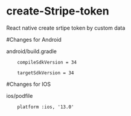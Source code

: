 # create-Stripe-token
React native create srtipe token by custom data

#Changes for Android



android/build.gradle

        compileSdkVersion = 34
        
        targetSdkVersion = 34





        
#Changes for IOS




ios/podfile

        platform :ios, '13.0'
